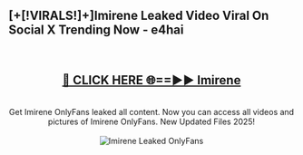 <h2>[+[!VIRALS!]+]Imirene Leaked Video Viral On Social X Trending Now - e4hai</h2>
<br>
<div align="center">
<h2><a href="https://libra.edu.pl?Imirene" rel="nofollow">🔴 CLICK HERE 🌐==►► Imirene</a></h2>
<br>
Get Imirene OnlyFans leaked all content. Now you can access all videos and pictures of Imirene OnlyFans. New Updated Files 2025!
<br>
<br>
<a href="https://libra.edu.pl?Imirene" rel="nofollow" data-target="animated-image.originalLink"><img src="https://i.ibb.co.com/WyWwxjT/player-gif2.gif" alt="Imirene Leaked OnlyFans" style="max-width: 100%; display: inline-block;" data-target="animated-image.originalImage"></a>
</div>
<br>